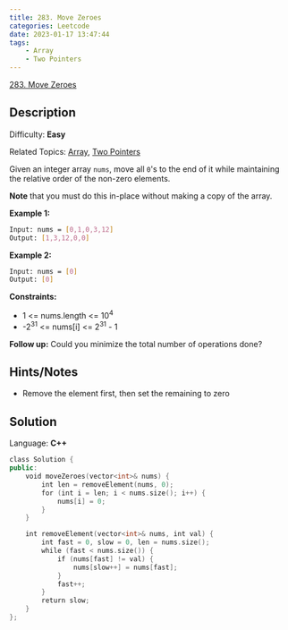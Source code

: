 ```yaml
---
title: 283. Move Zeroes
categories: Leetcode
date: 2023-01-17 13:47:44
tags:
    - Array
    - Two Pointers
---
```


[283\. Move Zeroes](https://leetcode.com/problems/move-zeroes/)

## Description

Difficulty: **Easy**

Related Topics: [Array](https://leetcode.com/tag/array/), [Two Pointers](https://leetcode.com/tag/two-pointers/)

Given an integer array `nums`, move all `0`'s to the end of it while maintaining the relative order of the non-zero elements.

**Note** that you must do this in-place without making a copy of the array.

**Example 1:**

```bash
Input: nums = [0,1,0,3,12]
Output: [1,3,12,0,0]
```

**Example 2:**

```bash
Input: nums = [0]
Output: [0]
```

**Constraints:**

* 1 <= nums.length <= 10<sup>4</sup>
* -2<sup>31</sup> <= nums[i] <= 2<sup>31</sup> - 1

**Follow up:** Could you minimize the total number of operations done?

## Hints/Notes

* Remove the element first, then set the remaining to zero

## Solution

Language: **C++**

```C++
class Solution {
public:
    void moveZeroes(vector<int>& nums) {
        int len = removeElement(nums, 0);
        for (int i = len; i < nums.size(); i++) {
            nums[i] = 0;
        }
    }

    int removeElement(vector<int>& nums, int val) {
        int fast = 0, slow = 0, len = nums.size();
        while (fast < nums.size()) {
            if (nums[fast] != val) {
                nums[slow++] = nums[fast];
            }
            fast++;
        }
        return slow;
    }
};
```
